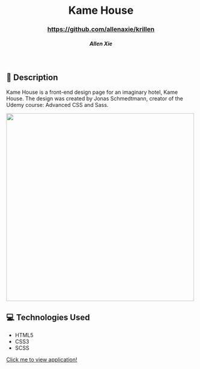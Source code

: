 # <h1 align="center"> Kame House </h1>
 #### <h3 align="center">https://github.com/allenaxie/krillen</h3>
 <h5 align="center">Allen Xie</h5>

<br>

## 📝 Description

Kame House is a front-end design page for an imaginary hotel, Kame House. The design was created by Jonas Schmedtmann, creator of the Udemy course: Advanced CSS and Sass.

<img src="img/gif demo.gif?raw=true" width="500px">

## 💻 Technologies Used 

- HTML5
- CSS3
- SCSS

<a href="https://kame-house.netlify.app/" target="_blank"> Click me to view application! </a>
